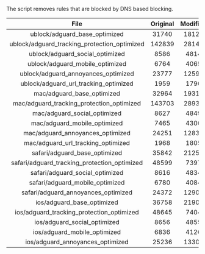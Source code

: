 The script removes rules that are blocked by DNS based blocking.


| File | Original | Modified |
|:----:|:-----:|:-----:|
| ublock/adguard_base_optimized | 31740 | 18121 |
| ublock/adguard_tracking_protection_optimized | 142839 | 28147 |
| ublock/adguard_social_optimized | 8586 | 4814 |
| ublock/adguard_mobile_optimized | 6764 | 4065 |
| ublock/adguard_annoyances_optimized | 23777 | 12591 |
| ublock/adguard_url_tracking_optimized | 1959 | 1796 |
| mac/adguard_base_optimized | 32964 | 19311 |
| mac/adguard_tracking_protection_optimized | 143703 | 28931 |
| mac/adguard_social_optimized | 8627 | 4849 |
| mac/adguard_mobile_optimized | 7465 | 4300 |
| mac/adguard_annoyances_optimized | 24251 | 12839 |
| mac/adguard_url_tracking_optimized | 1968 | 1805 |
| safari/adguard_base_optimized | 35842 | 21257 |
| safari/adguard_tracking_protection_optimized | 48599 | 7397 |
| safari/adguard_social_optimized | 8616 | 4834 |
| safari/adguard_mobile_optimized | 6780 | 4084 |
| safari/adguard_annoyances_optimized | 24372 | 12909 |
| ios/adguard_base_optimized | 36758 | 21903 |
| ios/adguard_tracking_protection_optimized | 48645 | 7404 |
| ios/adguard_social_optimized | 8656 | 4855 |
| ios/adguard_mobile_optimized | 6836 | 4126 |
| ios/adguard_annoyances_optimized | 25236 | 13303 |